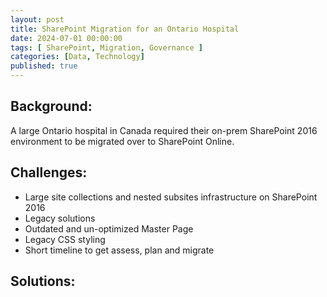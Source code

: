 ```yaml
---
layout: post
title: SharePoint Migration for an Ontario Hospital
date: 2024-07-01 00:00:00
tags: [ SharePoint, Migration, Governance ]
categories: [Data, Technology]
published: true
---
```


## Background:
A large Ontario hospital in Canada required their on-prem SharePoint 2016 environment to be migrated over to SharePoint Online. 

## Challenges:
- Large site collections and nested subsites infrastructure on SharePoint 2016
- Legacy solutions
- Outdated and un-optimized Master Page
- Legacy CSS styling
- Short timeline to get assess, plan and migrate 

## Solutions:

